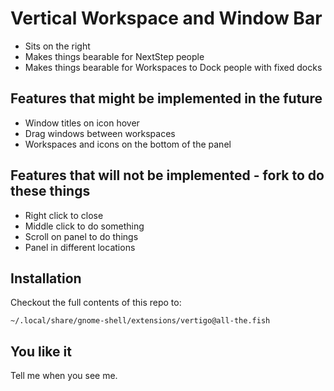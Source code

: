 # Vertical Workspace and Window Bar

- Sits on the right
- Makes things bearable for NextStep people
- Makes things bearable for Workspaces to Dock people with fixed docks

## Features that might be implemented in the future

- Window titles on icon hover
- Drag windows between workspaces
- Workspaces and icons on the bottom of the panel

## Features that will not be implemented - fork to do these things

- Right click to close
- Middle click to do something
- Scroll on panel to do things
- Panel in different locations

## Installation

Checkout the full contents of this repo to:

```
~/.local/share/gnome-shell/extensions/vertigo@all-the.fish
```

## You like it

Tell me when you see me.
